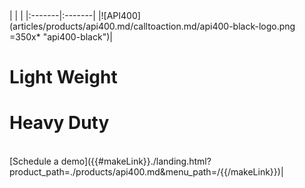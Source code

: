 <div class="api400-section5" markdown="1">
| | |
|:-------|:-------|
|![API400](articles/products/api400.md/calltoaction.md/api400-black-logo.png =350x* "api400-black")|<h1 class="text-white">Light Weight</h1> <h1 class="text-orange">Heavy Duty</h1> <br> [Schedule a demo]({{#makeLink}}./landing.html?product_path=./products/api400.md&menu_path=/{{/makeLink}})|
</div>

